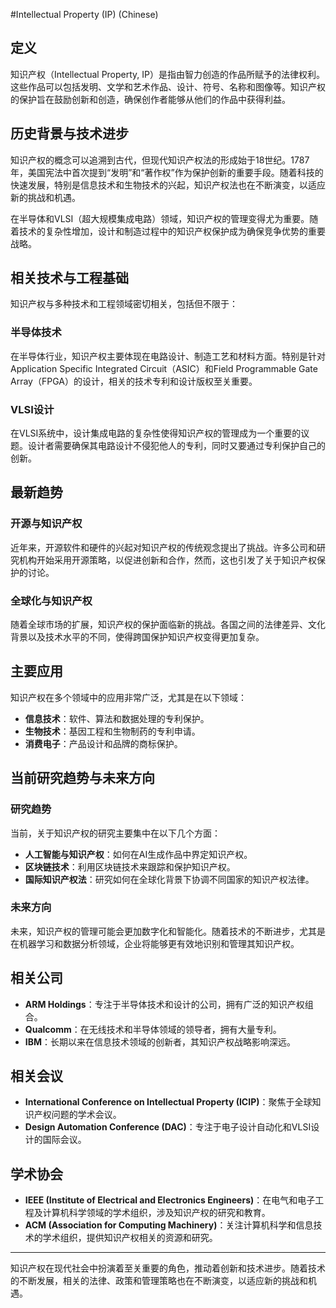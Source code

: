 #Intellectual Property (IP) (Chinese)

## 定义

知识产权（Intellectual Property, IP）是指由智力创造的作品所赋予的法律权利。这些作品可以包括发明、文学和艺术作品、设计、符号、名称和图像等。知识产权的保护旨在鼓励创新和创造，确保创作者能够从他们的作品中获得利益。

## 历史背景与技术进步

知识产权的概念可以追溯到古代，但现代知识产权法的形成始于18世纪。1787年，美国宪法中首次提到“发明”和“著作权”作为保护创新的重要手段。随着科技的快速发展，特别是信息技术和生物技术的兴起，知识产权法也在不断演变，以适应新的挑战和机遇。

在半导体和VLSI（超大规模集成电路）领域，知识产权的管理变得尤为重要。随着技术的复杂性增加，设计和制造过程中的知识产权保护成为确保竞争优势的重要战略。

## 相关技术与工程基础

知识产权与多种技术和工程领域密切相关，包括但不限于：

### 半导体技术

在半导体行业，知识产权主要体现在电路设计、制造工艺和材料方面。特别是针对Application Specific Integrated Circuit（ASIC）和Field Programmable Gate Array（FPGA）的设计，相关的技术专利和设计版权至关重要。

### VLSI设计

在VLSI系统中，设计集成电路的复杂性使得知识产权的管理成为一个重要的议题。设计者需要确保其电路设计不侵犯他人的专利，同时又要通过专利保护自己的创新。

## 最新趋势

### 开源与知识产权

近年来，开源软件和硬件的兴起对知识产权的传统观念提出了挑战。许多公司和研究机构开始采用开源策略，以促进创新和合作，然而，这也引发了关于知识产权保护的讨论。

### 全球化与知识产权

随着全球市场的扩展，知识产权的保护面临新的挑战。各国之间的法律差异、文化背景以及技术水平的不同，使得跨国保护知识产权变得更加复杂。

## 主要应用

知识产权在多个领域中的应用非常广泛，尤其是在以下领域：

- **信息技术**：软件、算法和数据处理的专利保护。
- **生物技术**：基因工程和生物制药的专利申请。
- **消费电子**：产品设计和品牌的商标保护。

## 当前研究趋势与未来方向

### 研究趋势

当前，关于知识产权的研究主要集中在以下几个方面：

- **人工智能与知识产权**：如何在AI生成作品中界定知识产权。
- **区块链技术**：利用区块链技术来跟踪和保护知识产权。
- **国际知识产权法**：研究如何在全球化背景下协调不同国家的知识产权法律。

### 未来方向

未来，知识产权的管理可能会更加数字化和智能化。随着技术的不断进步，尤其是在机器学习和数据分析领域，企业将能够更有效地识别和管理其知识产权。

## 相关公司

- **ARM Holdings**：专注于半导体技术和设计的公司，拥有广泛的知识产权组合。
- **Qualcomm**：在无线技术和半导体领域的领导者，拥有大量专利。
- **IBM**：长期以来在信息技术领域的创新者，其知识产权战略影响深远。

## 相关会议

- **International Conference on Intellectual Property (ICIP)**：聚焦于全球知识产权问题的学术会议。
- **Design Automation Conference (DAC)**：专注于电子设计自动化和VLSI设计的国际会议。

## 学术协会

- **IEEE (Institute of Electrical and Electronics Engineers)**：在电气和电子工程及计算机科学领域的学术组织，涉及知识产权的研究和教育。
- **ACM (Association for Computing Machinery)**：关注计算机科学和信息技术的学术组织，提供知识产权相关的资源和研究。

---

知识产权在现代社会中扮演着至关重要的角色，推动着创新和技术进步。随着技术的不断发展，相关的法律、政策和管理策略也在不断演变，以适应新的挑战和机遇。